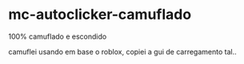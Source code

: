 # mc-autoclicker-camuflado
100% camuflado e escondido 

camuflei usando em base o roblox, copiei a gui de carregamento tal..
